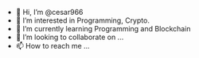- 👋 Hi, I’m @cesar966
- 👀 I’m interested in Programming, Crypto.
- 🌱 I’m currently learning Programming and Blockchain
- 💞️ I’m looking to collaborate on ...
- 📫 How to reach me ...

<!---
cesar966/cesar966 is a ✨ special ✨ repository because its `README.md` (this file) appears on your GitHub profile.
You can click the Preview link to take a look at your changes.
--->
